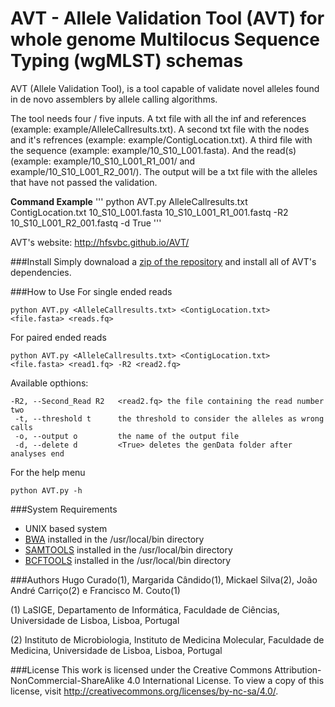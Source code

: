 # AVT - Allele Validation Tool (AVT) for whole genome Multilocus Sequence Typing (wgMLST) schemas
AVT (Allele Validation Tool), is a tool capable of validate novel alleles found in de novo assemblers by allele calling algorithms.

The tool needs four / five inputs. A txt file with all the inf and references (example: example/AlleleCallresults.txt). A second txt file with the nodes and it's refrences (example: example/ContigLocation.txt). A third file with the sequence (example: example/10_S10_L001.fasta). And the read(s) (example: example/10_S10_L001_R1_001/ and example/10_S10_L001_R2_001/). The output will be a txt file with the alleles that have not passed the validation.

**Command Example**
'''
python AVT.py AlleleCallresults.txt ContigLocation.txt 10_S10_L001.fasta 10_S10_L001_R1_001.fastq -R2 10_S10_L001_R2_001.fastq -d True
'''

AVT's website: http://hfsvbc.github.io/AVT/

###Install
Simply downaload a [zip of the repository](https://github.com/HFSVBC/AVT/archive/master.zip) and install all of AVT's <a name="SR"></a>dependencies.

###How to Use
For single ended reads
```
python AVT.py <AlleleCallresults.txt> <ContigLocation.txt> <file.fasta> <reads.fq>
```
For paired ended reads
```
python AVT.py <AlleleCallresults.txt> <ContigLocation.txt> <file.fasta> <read1.fq> -R2 <read2.fq>
```
Available opthions:
```
-R2, --Second_Read R2   <read2.fq> the file containing the read number two
 -t, --threshold t      the threshold to consider the alleles as wrong calls
 -o, --output o         the name of the output file
 -d, --delete d         <True> deletes the genData folder after analyses end
```
For the help menu
```
python AVT.py -h
```
###System Requirements
- UNIX based system
- [BWA](http://bio-bwa.sourceforge.net) installed in the /usr/local/bin directory
- [SAMTOOLS](http://samtools.sourceforge.net) installed in the /usr/local/bin directory
- [BCFTOOLS](http://www.htslib.org/download/) installed in the /usr/local/bin directory

###Authors
Hugo Curado(1), Margarida Cândido(1), Mickael Silva(2), João André Carriço(2) e Francisco M. Couto(1)

(1) LaSIGE, Departamento de Informática, Faculdade de Ciências, Universidade de Lisboa, Lisboa, Portugal

(2) Instituto de Microbiologia, Instituto de Medicina Molecular, Faculdade de Medicina, Universidade de Lisboa, Lisboa, Portugal

###License
This work is licensed under the Creative Commons Attribution-NonCommercial-ShareAlike 4.0 International License. To view a copy of this license, visit http://creativecommons.org/licenses/by-nc-sa/4.0/.
